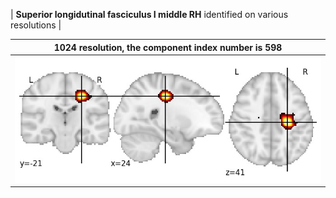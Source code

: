 


| **Superior longidutinal fasciculus I middle RH** identified on various resolutions |

| 1024 resolution, the component index number is 598|  
|:---:|  
| ![Component 1024](../1024/final/598.jpg "From component 1024: Superior longidutinal fasciculus I middle RH") |